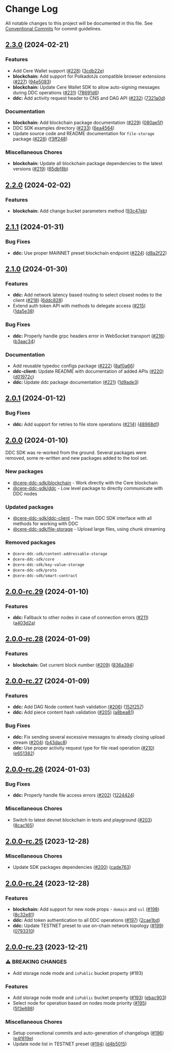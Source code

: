 # Change Log

All notable changes to this project will be documented in this file.
See [Conventional Commits](https://conventionalcommits.org) for commit guidelines.

## [2.3.0](https://github.com/Cerebellum-Network/cere-ddc-sdk-js/compare/v2.2.0...v2.3.0) (2024-02-21)

### Features

- Add Cere Wallet support ([#228](https://github.com/Cerebellum-Network/cere-ddc-sdk-js/issues/228)) ([3cdb22e](https://github.com/Cerebellum-Network/cere-ddc-sdk-js/commit/3cdb22e6caf0bd1ad61c55776515c9242227cd46))
- **blockchain:** Add support for PolkadotJs compatible browser extensions ([#227](https://github.com/Cerebellum-Network/cere-ddc-sdk-js/issues/227)) ([94e5083](https://github.com/Cerebellum-Network/cere-ddc-sdk-js/commit/94e508375a9a34290b825a27a4a2de6bd3f898f5))
- **blockchain:** Update Cere Wallet SDK to allow auto-signing messages during DDC operations ([#231](https://github.com/Cerebellum-Network/cere-ddc-sdk-js/issues/231)) ([78691d6](https://github.com/Cerebellum-Network/cere-ddc-sdk-js/commit/78691d623973d0c4dcd779d4c588a02268bd5313))
- **ddc:** Add activity request header to CNS and DAG API ([#232](https://github.com/Cerebellum-Network/cere-ddc-sdk-js/issues/232)) ([7321a0d](https://github.com/Cerebellum-Network/cere-ddc-sdk-js/commit/7321a0d106487f1c94e75de77dadcdd991038b8c))

### Documentation

- **blockchain:** Add blockchain package documentation ([#229](https://github.com/Cerebellum-Network/cere-ddc-sdk-js/issues/229)) ([080ae5f](https://github.com/Cerebellum-Network/cere-ddc-sdk-js/commit/080ae5f050bf162e33ce2c339fe9dac38b7da58b))
- DDC SDK examples directory ([#233](https://github.com/Cerebellum-Network/cere-ddc-sdk-js/issues/233)) ([6ea4564](https://github.com/Cerebellum-Network/cere-ddc-sdk-js/commit/6ea4564b95166ad4d9e533a209b44a51ea5fcabf))
- Update source code and README documentation for `file-storage` package ([#226](https://github.com/Cerebellum-Network/cere-ddc-sdk-js/issues/226)) ([f3ff248](https://github.com/Cerebellum-Network/cere-ddc-sdk-js/commit/f3ff248268acfdde90544d81a5c39214a62a322b))

### Miscellaneous Chores

- **blockchain:** Update all blockchain package dependencies to the latest versions ([#219](https://github.com/Cerebellum-Network/cere-ddc-sdk-js/issues/219)) ([65dbf8b](https://github.com/Cerebellum-Network/cere-ddc-sdk-js/commit/65dbf8b3da2c28c28c0ddc6f4688340931d3987e))

## [2.2.0](https://github.com/Cerebellum-Network/cere-ddc-sdk-js/compare/v2.1.1...v2.2.0) (2024-02-02)

### Features

- **blockchain:** Add change bucket parameters method ([93c47eb](https://github.com/Cerebellum-Network/cere-ddc-sdk-js/commit/93c47eb9fdb30718e923e594a27e0441ce3cb7f8))

## [2.1.1](https://github.com/Cerebellum-Network/cere-ddc-sdk-js/compare/v2.1.0...v2.1.1) (2024-01-31)

### Bug Fixes

- **ddc:** Use proper MAINNET preset blockchain endpoint ([#224](https://github.com/Cerebellum-Network/cere-ddc-sdk-js/issues/224)) ([d8a2f22](https://github.com/Cerebellum-Network/cere-ddc-sdk-js/commit/d8a2f22aab4f0907bc05e6fe772656abbbd76ba1))

## [2.1.0](https://github.com/Cerebellum-Network/cere-ddc-sdk-js/compare/v2.0.1...v2.1.0) (2024-01-30)

### Features

- **ddc:** Add network latency based routing to select closest nodes to the client ([#218](https://github.com/Cerebellum-Network/cere-ddc-sdk-js/issues/218)) ([6ddc828](https://github.com/Cerebellum-Network/cere-ddc-sdk-js/commit/6ddc8284b03b397bd4f7ae7c16a9f1235585946c))
- Extend auth token API with methods to delegate access ([#215](https://github.com/Cerebellum-Network/cere-ddc-sdk-js/issues/215)) ([1da5e38](https://github.com/Cerebellum-Network/cere-ddc-sdk-js/commit/1da5e387369645893ff512bc1a00d78ad2dbd6bd))

### Bug Fixes

- **ddc:** Properly handle grpc headers error in WebSocket transport ([#216](https://github.com/Cerebellum-Network/cere-ddc-sdk-js/issues/216)) ([b3aac34](https://github.com/Cerebellum-Network/cere-ddc-sdk-js/commit/b3aac340cb05138b97aede6f11164d857cbff6ed))

### Documentation

- Add reusable typedoc configs package ([#222](https://github.com/Cerebellum-Network/cere-ddc-sdk-js/issues/222)) ([8af0a66](https://github.com/Cerebellum-Network/cere-ddc-sdk-js/commit/8af0a6657906f09cc29136abd751065f18ba9510))
- **ddc-client:** Update README with documentation of added APIs ([#220](https://github.com/Cerebellum-Network/cere-ddc-sdk-js/issues/220)) ([d01972c](https://github.com/Cerebellum-Network/cere-ddc-sdk-js/commit/d01972c0cb56e6e9709e7f6cbf91789a2ea7a0f0))
- **ddc:** Update ddc package documentation ([#221](https://github.com/Cerebellum-Network/cere-ddc-sdk-js/issues/221)) ([1d9ade3](https://github.com/Cerebellum-Network/cere-ddc-sdk-js/commit/1d9ade363f29a11f63a7b960c6dbf16271085292))

## [2.0.1](https://github.com/Cerebellum-Network/cere-ddc-sdk-js/compare/v2.0.0...v2.0.1) (2024-01-12)

### Bug Fixes

- **ddc:** Add support for retries to file store operations ([#214](https://github.com/Cerebellum-Network/cere-ddc-sdk-js/issues/214)) ([48968d1](https://github.com/Cerebellum-Network/cere-ddc-sdk-js/commit/48968d1a4e6192e4117f3552f5b81519ade0d1d0))

## [2.0.0](https://github.com/Cerebellum-Network/cere-ddc-sdk-js/compare/v2.0.0-rc.29...v2.0.0) (2024-01-10)

DDC SDK was re-worked from the ground. Several packages were removed, some re-written and new packages added to the tool set.

### New packages

- [@cere-ddc-sdk/blockchain](packages/blockchain/README.md) - Work directly with the Cere blockchain
- [@cere-ddc-sdk/ddc](packages/ddc/README.md) - Low level package to directly communicate with DDC nodes

### Updated packages

- [@cere-ddc-sdk/ddc-client](packages/ddc-client/README.md) - The main DDC SDK interface with all methods for working with DDC
- [@cere-ddc-sdk/file-storage](packages/file-storage/README.md) - Upload large files, using chunk streaming

### Removed packages

- `@cere-ddc-sdk/content-addressable-storage`
- `@cere-ddc-sdk/core`
- `@cere-ddc-sdk/key-value-storage`
- `@cere-ddc-sdk/proto`
- `@cere-ddc-sdk/smart-contract`

## [2.0.0-rc.29](https://github.com/Cerebellum-Network/cere-ddc-sdk-js/compare/v2.0.0-rc.28...v2.0.0-rc.29) (2024-01-10)

### Features

- **ddc:** Fallback to other nodes in case of connection errors ([#211](https://github.com/Cerebellum-Network/cere-ddc-sdk-js/issues/211)) ([a403d2a](https://github.com/Cerebellum-Network/cere-ddc-sdk-js/commit/a403d2ac051e5d2fbf1782a0d76ca863a82d4ffc))

## [2.0.0-rc.28](https://github.com/Cerebellum-Network/cere-ddc-sdk-js/compare/v2.0.0-rc.27...v2.0.0-rc.28) (2024-01-09)

### Features

- **blockchain:** Get current block number ([#209](https://github.com/Cerebellum-Network/cere-ddc-sdk-js/issues/209)) ([836a394](https://github.com/Cerebellum-Network/cere-ddc-sdk-js/commit/836a3944c8f314b0cbbc92ad4143f6aa60bec3b0))

## [2.0.0-rc.27](https://github.com/Cerebellum-Network/cere-ddc-sdk-js/compare/v2.0.0-rc.26...v2.0.0-rc.27) (2024-01-09)

### Features

- **ddc:** Add DAG Node content hash validation ([#206](https://github.com/Cerebellum-Network/cere-ddc-sdk-js/issues/206)) ([152f257](https://github.com/Cerebellum-Network/cere-ddc-sdk-js/commit/152f257d31c34dad3f721a1820f7f9d554458df2))
- **ddc:** Add piece content hash validation ([#205](https://github.com/Cerebellum-Network/cere-ddc-sdk-js/issues/205)) ([a8bea81](https://github.com/Cerebellum-Network/cere-ddc-sdk-js/commit/a8bea8199862c7167c36ec7f1f8f652db1f92465))

### Bug Fixes

- **ddc:** Fix sending several excessive messages to already closing upload stream ([#204](https://github.com/Cerebellum-Network/cere-ddc-sdk-js/issues/204)) ([b43dac8](https://github.com/Cerebellum-Network/cere-ddc-sdk-js/commit/b43dac86e77902ebf8bf3eca22fb4b6e51098696))
- **ddc:** Use proper activity request type for file read operation ([#210](https://github.com/Cerebellum-Network/cere-ddc-sdk-js/issues/210)) ([e651382](https://github.com/Cerebellum-Network/cere-ddc-sdk-js/commit/e651382664e978bf47aeaea3ba7901e2968046ee))

## [2.0.0-rc.26](https://github.com/Cerebellum-Network/cere-ddc-sdk-js/compare/v2.0.0-rc.25...v2.0.0-rc.26) (2024-01-03)

### Bug Fixes

- **ddc:** Properly handle file access errors ([#202](https://github.com/Cerebellum-Network/cere-ddc-sdk-js/issues/202)) ([1224424](https://github.com/Cerebellum-Network/cere-ddc-sdk-js/commit/1224424c8eeadcab63592e195d16ff62620781b7))

### Miscellaneous Chores

- Switch to latest devnet blockchain in tests and playground ([#203](https://github.com/Cerebellum-Network/cere-ddc-sdk-js/issues/203)) ([8cac165](https://github.com/Cerebellum-Network/cere-ddc-sdk-js/commit/8cac165cf39655f91d55df616ba1078cacbd1741))

## [2.0.0-rc.25](https://github.com/Cerebellum-Network/cere-ddc-sdk-js/compare/v2.0.0-rc.24...v2.0.0-rc.25) (2023-12-28)

### Miscellaneous Chores

- Update SDK packages dependencies ([#200](https://github.com/Cerebellum-Network/cere-ddc-sdk-js/issues/200)) ([cade763](https://github.com/Cerebellum-Network/cere-ddc-sdk-js/commit/cade763467a247f621e798b158fdd2fbce86217f))

## [2.0.0-rc.24](https://github.com/Cerebellum-Network/cere-ddc-sdk-js/compare/v2.0.0-rc.23...v2.0.0-rc.24) (2023-12-28)

### Features

- **blockchain:** Add support for new node props - `domain` and `ssl` ([#198](https://github.com/Cerebellum-Network/cere-ddc-sdk-js/issues/198)) ([8c32e81](https://github.com/Cerebellum-Network/cere-ddc-sdk-js/commit/8c32e81dc115f8ea1fc5348e864805467482d3ec))
- **ddc:** Add token authentication to all DDC operations ([#197](https://github.com/Cerebellum-Network/cere-ddc-sdk-js/issues/197)) ([2cae1bd](https://github.com/Cerebellum-Network/cere-ddc-sdk-js/commit/2cae1bd779a98966fb2dcdc009f43bc41fffa8dd))
- **ddc:** Update TESTNET preset to use on-chain network topology ([#199](https://github.com/Cerebellum-Network/cere-ddc-sdk-js/issues/199)) ([0793310](https://github.com/Cerebellum-Network/cere-ddc-sdk-js/commit/079331035769ffbc4ea72959bb74767ffc622c37))

## [2.0.0-rc.23](https://github.com/Cerebellum-Network/cere-ddc-sdk-js/compare/v2.0.0-rc.21...v2.0.0-rc.23) (2023-12-21)

### ⚠ BREAKING CHANGES

- Add storage node mode and `isPublic` bucket property (#193)

### Features

- Add storage node mode and `isPublic` bucket property ([#193](https://github.com/Cerebellum-Network/cere-ddc-sdk-js/issues/193)) ([ebac903](https://github.com/Cerebellum-Network/cere-ddc-sdk-js/commit/ebac90385eba994371a0da93ca55de9bb772c2c8))
- Select node for operation based on nodes mode priority ([#195](https://github.com/Cerebellum-Network/cere-ddc-sdk-js/issues/195)) ([5f3e688](https://github.com/Cerebellum-Network/cere-ddc-sdk-js/commit/5f3e688b2bd9208027d0f41fefd3dbbd1d1856bb))

### Miscellaneous Chores

- Setup convectional commits and auto-generation of changelogs ([#196](https://github.com/Cerebellum-Network/cere-ddc-sdk-js/issues/196)) ([e4f819e](https://github.com/Cerebellum-Network/cere-ddc-sdk-js/commit/e4f819e4fc0d4eda7e27bf94bc55119728091129))
- Update node list in TESTNET preset ([#194](https://github.com/Cerebellum-Network/cere-ddc-sdk-js/issues/194)) ([d4b5015](https://github.com/Cerebellum-Network/cere-ddc-sdk-js/commit/d4b5015161955c373a6aaa3a6770ea592ded2e9b))
